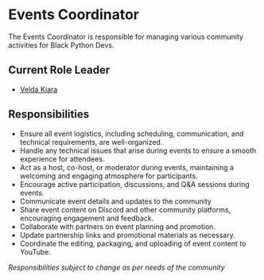 # Events Coordinator

The Events Coordinator is responsible for managing various community activities for Black Python Devs.

## Current Role Leader

* [Velda Kiara](https://github.com/VeldaKiara)

## Responsibilities

* Ensure all event logistics, including scheduling, communication, and technical requirements, are well-organized.
* Handle any technical issues that arise during events to ensure a smooth experience for attendees.
* Act as a host, co-host, or moderator during events, maintaining a welcoming and engaging atmosphere for participants.
* Encourage active participation, discussions, and Q&A sessions during events.
* Communicate event details and updates to the community
* Share event content on Discord and other community platforms, encouraging engagement and feedback.
* Collaborate with partners on event planning and promotion.
* Update partnership links and promotional materials as necessary.
* Coordinate the editing, packaging, and uploading of event content to YouTube.


_Responsibilities subject to change as per needs of the community_
